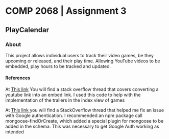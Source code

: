 <h1>COMP 2068 | Assignment 3</h1>
<h2>PlayCalendar</h2>

<h3>About</h3>
<p>This project allows individual users to track their video games, be they upcoming or released, and their play time. Allowing YouTube videos to be embedded, play hours to be tracked and updated. </p>

<h4>References</h4>
<p>At 
    <a href='https://stackoverflow.com/questions/21607808/convert-a-youtube-video-url-to-embed-code/21607897'>This link</a>
    You will find a stack overflow thread that covers converting a youtube link into an embed link. I used this code to help with the implementation of the trailers in the index view of games
</p>

<p>
    At
    <a href='https://stackoverflow.com/questions/33682152/user-findorcreate-is-not-a-function-passport-facebook'>
    This link
    </a>
    you will find a StackOverflow thread that helped me fix an issue with Google authentication. I recommended an npm package call mongoose-findOrCreate, which added a special plugin for mongoose to be added in the schema. This was necessary to get Google Auth working as intended
</p>